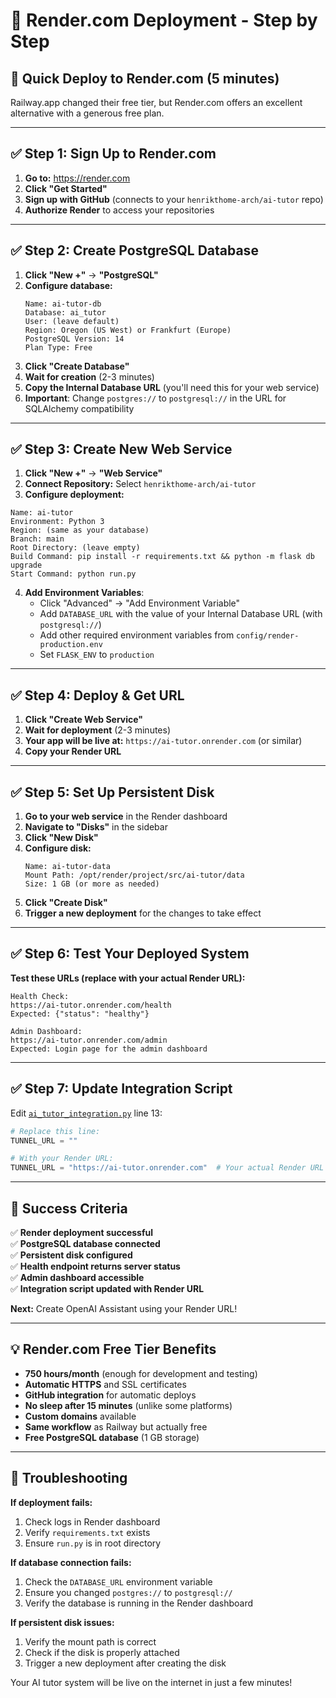 # 🚀 Render.com Deployment - Step by Step

## 🎯 Quick Deploy to Render.com (5 minutes)

Railway.app changed their free tier, but Render.com offers an excellent alternative with a generous free plan.

---

## ✅ Step 1: Sign Up to Render.com

1. **Go to:** https://render.com
2. **Click "Get Started"**
3. **Sign up with GitHub** (connects to your `henrikthome-arch/ai-tutor` repo)
4. **Authorize Render** to access your repositories

---

## ✅ Step 2: Create PostgreSQL Database

1. **Click "New +"** → **"PostgreSQL"**
2. **Configure database:**
   ```
   Name: ai-tutor-db
   Database: ai_tutor
   User: (leave default)
   Region: Oregon (US West) or Frankfurt (Europe)
   PostgreSQL Version: 14
   Plan Type: Free
   ```
3. **Click "Create Database"**
4. **Wait for creation** (2-3 minutes)
5. **Copy the Internal Database URL** (you'll need this for your web service)
6. **Important**: Change `postgres://` to `postgresql://` in the URL for SQLAlchemy compatibility

---

## ✅ Step 3: Create New Web Service

1. **Click "New +"** → **"Web Service"**
2. **Connect Repository:** Select `henrikthome-arch/ai-tutor`
3. **Configure deployment:**

```
Name: ai-tutor
Environment: Python 3
Region: (same as your database)
Branch: main
Root Directory: (leave empty)
Build Command: pip install -r requirements.txt && python -m flask db upgrade
Start Command: python run.py
```

4. **Add Environment Variables**:
   - Click "Advanced" → "Add Environment Variable"
   - Add `DATABASE_URL` with the value of your Internal Database URL (with `postgresql://`)
   - Add other required environment variables from `config/render-production.env`
   - Set `FLASK_ENV` to `production`

---

## ✅ Step 4: Deploy & Get URL

1. **Click "Create Web Service"**
2. **Wait for deployment** (2-3 minutes)
3. **Your app will be live at:** `https://ai-tutor.onrender.com` (or similar)
4. **Copy your Render URL**

---

## ✅ Step 5: Set Up Persistent Disk

1. **Go to your web service** in the Render dashboard
2. **Navigate to "Disks"** in the sidebar
3. **Click "New Disk"**
4. **Configure disk:**
   ```
   Name: ai-tutor-data
   Mount Path: /opt/render/project/src/ai-tutor/data
   Size: 1 GB (or more as needed)
   ```
5. **Click "Create Disk"**
6. **Trigger a new deployment** for the changes to take effect

---

## ✅ Step 6: Test Your Deployed System

**Test these URLs (replace with your actual Render URL):**

```
Health Check:
https://ai-tutor.onrender.com/health
Expected: {"status": "healthy"}

Admin Dashboard:
https://ai-tutor.onrender.com/admin
Expected: Login page for the admin dashboard
```

---

## ✅ Step 7: Update Integration Script

Edit [`ai_tutor_integration.py`](ai_tutor_integration.py) line 13:

```python
# Replace this line:
TUNNEL_URL = ""

# With your Render URL:
TUNNEL_URL = "https://ai-tutor.onrender.com"  # Your actual Render URL
```

---

## 🎉 Success Criteria

✅ **Render deployment successful**  
✅ **PostgreSQL database connected**  
✅ **Persistent disk configured**  
✅ **Health endpoint returns server status**  
✅ **Admin dashboard accessible**  
✅ **Integration script updated with Render URL**  

**Next:** Create OpenAI Assistant using your Render URL!

---

## 💡 Render.com Free Tier Benefits

- **750 hours/month** (enough for development and testing)
- **Automatic HTTPS** and SSL certificates
- **GitHub integration** for automatic deploys
- **No sleep after 15 minutes** (unlike some platforms)
- **Custom domains** available
- **Same workflow** as Railway but actually free
- **Free PostgreSQL database** (1 GB storage)

---

## 🔧 Troubleshooting

**If deployment fails:**
1. Check logs in Render dashboard
2. Verify `requirements.txt` exists
3. Ensure `run.py` is in root directory

**If database connection fails:**
1. Check the `DATABASE_URL` environment variable
2. Ensure you changed `postgres://` to `postgresql://`
3. Verify the database is running in the Render dashboard

**If persistent disk issues:**
1. Verify the mount path is correct
2. Check if the disk is properly attached
3. Trigger a new deployment after creating the disk

Your AI tutor system will be live on the internet in just a few minutes!